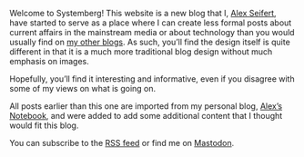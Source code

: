Welcome to Systemberg! This website is a new blog that I, [Alex Seifert](https://www.alexseifert.com), have started to serve as a place where I can create less formal posts about current affairs in the mainstream media or about technology than you would usually find on [my other blogs](https://www.systemberg.com/other-blogs/). As such, you’ll find the design itself is quite different in that it is a much more traditional blog design without much emphasis on images.

Hopefully, you’ll find it interesting and informative, even if you disagree with some of my views on what is going on.

All posts earlier than this one are imported from my personal blog, [Alex’s Notebook](https://blog.alexseifert.com), and were added to add some additional content that I thought would fit this blog.

You can subscribe to the [RSS feed](https://www.systemberg.com/feed) or find me on [Mastodon](https://mastodon.social/@alexseifert).